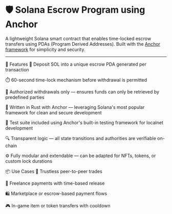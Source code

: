 # 🛡️ Solana Escrow Program using Anchor

A lightweight Solana smart contract that enables time-locked escrow transfers using PDAs (Program Derived Addresses). Built with the [Anchor framework](https://book.anchor-lang.com/) for simplicity and security.

---

🚀 Features
💸 Deposit SOL into a unique escrow PDA generated per transaction

⏱️ 60-second time-lock mechanism before withdrawal is permitted

🔐 Authorized withdrawals only — ensures funds can only be retrieved by predefined parties

🧱 Written in Rust with Anchor — leveraging Solana's most popular framework for clean and secure development

🧪 Test suite included using Anchor's built-in testing framework for localnet development

🔍 Transparent logic — all state transitions and authorities are verifiable on-chain

⚙️ Fully modular and extendable — can be adapted for NFTs, tokens, or custom lock durations

📦 Use Cases
🔄 Trustless peer-to-peer trades

🤝 Freelance payments with time-based release

🛍️ Marketplace or escrow-based payment flows

🎮 In-game item or token transfers with cooldown





